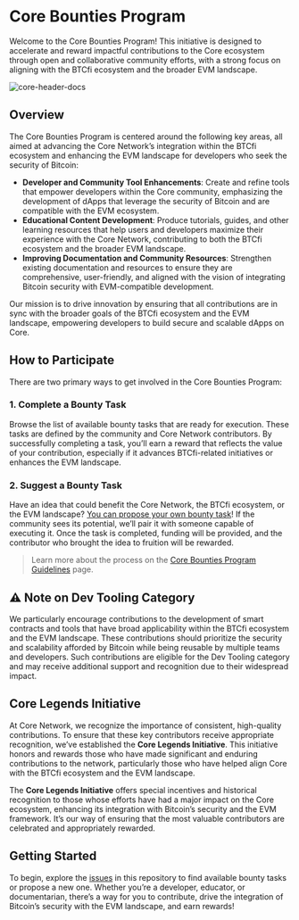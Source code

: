 # Core Bounties Program

Welcome to the Core Bounties Program! This initiative is designed to accelerate and reward impactful contributions to the Core ecosystem through open and collaborative community efforts, with a strong focus on aligning with the BTCfi ecosystem and the broader EVM landscape.

![core-header-docs](https://github.com/user-attachments/assets/160de55b-1732-4612-bb02-f7df8986881a)

## Overview

The Core Bounties Program is centered around the following key areas, all aimed at advancing the Core Network’s integration within the BTCfi ecosystem and enhancing the EVM landscape for developers who seek the security of Bitcoin:

- **Developer and Community Tool Enhancements**: Create and refine tools that empower developers within the Core community, emphasizing the development of dApps that leverage the security of Bitcoin and are compatible with the EVM ecosystem.
- **Educational Content Development**: Produce tutorials, guides, and other learning resources that help users and developers maximize their experience with the Core Network, contributing to both the BTCfi ecosystem and the broader EVM landscape.
- **Improving Documentation and Community Resources**: Strengthen existing documentation and resources to ensure they are comprehensive, user-friendly, and aligned with the vision of integrating Bitcoin security with EVM-compatible development.

Our mission is to drive innovation by ensuring that all contributions are in sync with the broader goals of the BTCfi ecosystem and the EVM landscape, empowering developers to build secure and scalable dApps on Core.

## How to Participate

There are two primary ways to get involved in the Core Bounties Program:

### 1. Complete a Bounty Task

Browse the list of available bounty tasks that are ready for execution. These tasks are defined by the community and Core Network contributors. By successfully completing a task, you’ll earn a reward that reflects the value of your contribution, especially if it advances BTCfi-related initiatives or enhances the EVM landscape.

### 2. Suggest a Bounty Task

Have an idea that could benefit the Core Network, the BTCfi ecosystem, or the EVM landscape? [You can propose your own bounty task](https://github.com/Camnaz/core-bounties/issues/new/choose)! If the community sees its potential, we’ll pair it with someone capable of executing it. Once the task is completed, funding will be provided, and the contributor who brought the idea to fruition will be rewarded.

> Learn more about the process on the [Core Bounties Program Guidelines](#) page.

## ⚠️ Note on Dev Tooling Category

We particularly encourage contributions to the development of smart contracts and tools that have broad applicability within the BTCfi ecosystem and the EVM landscape. These contributions should prioritize the security and scalability afforded by Bitcoin while being reusable by multiple teams and developers. Such contributions are eligible for the Dev Tooling category and may receive additional support and recognition due to their widespread impact.

## Core Legends Initiative

At Core Network, we recognize the importance of consistent, high-quality contributions. To ensure that these key contributors receive appropriate recognition, we’ve established the **Core Legends Initiative**. This initiative honors and rewards those who have made significant and enduring contributions to the network, particularly those who have helped align Core with the BTCfi ecosystem and the EVM landscape.

The **Core Legends Initiative** offers special incentives and historical recognition to those whose efforts have had a major impact on the Core ecosystem, enhancing its integration with Bitcoin’s security and the EVM framework. It’s our way of ensuring that the most valuable contributors are celebrated and appropriately rewarded.

## Getting Started

To begin, explore the [issues](#) in this repository to find available bounty tasks or propose a new one. Whether you’re a developer, educator, or documentarian, there’s a way for you to contribute, drive the integration of Bitcoin’s security with the EVM landscape, and earn rewards!
